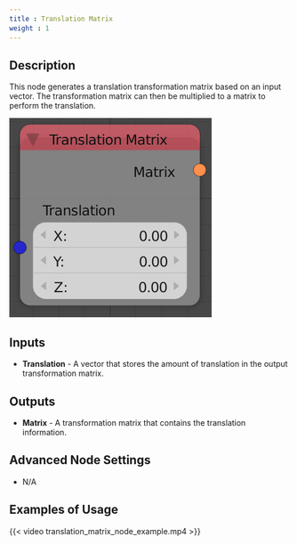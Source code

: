 ```yaml
---
title : Translation Matrix
weight : 1
---
```


## Description

This node generates a translation transformation matrix based on an
input vector. The transformation matrix can then be multiplied to a
matrix to perform the translation.

![image](translation_matrix_node.png)

## Inputs

- **Translation** - A vector that stores the amount of translation in
    the output transformation matrix.

## Outputs

- **Matrix** - A transformation matrix that contains the translation
    information.

## Advanced Node Settings

- N/A

## Examples of Usage

{{< video translation_matrix_node_example.mp4 >}}
